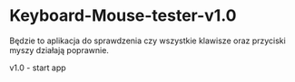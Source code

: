 # Keyboard-Mouse-tester-v1.0

Będzie to aplikacja do sprawdzenia czy wszystkie klawisze oraz przyciski myszy działają poprawnie.

v1.0 - start app

